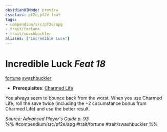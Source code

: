 ```yaml
---
obsidianUIMode: preview
cssclass: pf2e,pf2e-feat
tags:
- compendium/src/pf2e/apg
- trait/fortune
- trait/swashbuckler
aliases: ["Incredible Luck"]
---
```

# Incredible Luck  *Feat 18*  
[fortune](../../rules/traits/fortune.md)  [swashbuckler](../../rules/traits/swashbuckler-apg.md)  

- **Prerequisites**: [Charmed Life](charmed-life-apg.md)

You always seem to bounce back from the worst. When you use Charmed Life, roll the save twice (including the +2 circumstance bonus from Charmed Life) and use the better result.

*Source: Advanced Player's Guide p. 93*  
%% #compendium/src/pf2e/apg #trait/fortune #trait/swashbuckler %%